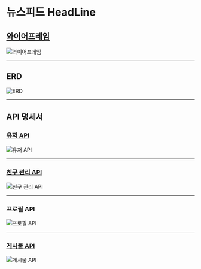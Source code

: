 뉴스피드 HeadLine
==============================================
## [와이어프레임](https://www.figma.com/design/Ag4YgsFQynbdNaenYYYcta/Untitled?node-id=0-1&t=DWR8nmeauQFKe7dT-1)
![와이어프레임](https://github.com/user-attachments/assets/c3aa924b-2b2b-4576-8926-8d6ca274f9d2)
- - -
## ERD
![ERD](https://github.com/user-attachments/assets/0bc98ce0-c665-4686-80c4-d367c9651af4)
- - -
## API 명세서
### [유저 API](https://documenter.getpostman.com/view/37572363/2sAXjQ2ATy)
![유저 API](https://github.com/user-attachments/assets/f3519034-f771-4621-b191-b186d5b8afc8)
- - -
### [친구 관리 API](https://documenter.getpostman.com/view/37572363/2sAXjQ2AYF)
![친구 관리 API](https://github.com/user-attachments/assets/31447eba-e7bc-49ca-8068-763e3a20807a)
- - -
### 프로필 API
![프로필 API](https://github.com/user-attachments/assets/3036a363-41ff-44d8-b288-a79634b19fc0)
- - -
### [게시물 API](https://documenter.getpostman.com/view/37566103/2sAXjQ2ATx)
![게시물 API](https://github.com/user-attachments/assets/0be08dd4-41c7-4f6b-ac78-6cec66cf8b0f)
